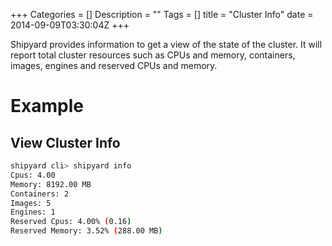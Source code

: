 +++
Categories = []
Description = ""
Tags = []
title = "Cluster Info"
date = 2014-09-09T03:30:04Z
+++

Shipyard provides information to get a view of the state of the cluster.  It will report total cluster resources such as CPUs and memory, containers, images, engines and reserved CPUs and memory.

# Example

## View Cluster Info
```bash
shipyard cli> shipyard info
Cpus: 4.00
Memory: 8192.00 MB
Containers: 2
Images: 5
Engines: 1
Reserved Cpus: 4.00% (0.16)
Reserved Memory: 3.52% (288.00 MB)
```
